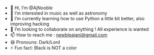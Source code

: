 - 👋 Hi, I’m @AjNooble
- 👀 I’m interested in music as well as astronomy
- 🌱 I’m currently learning how to use Python a little bit better, also improving hacking
- 💞️ I’m looking to collaborate on anything ! All experience is wanted
- 📫 How to reach me : newbleajani@gmail.com
- 😄 Pronouns: Dark/Lord
- ⚡ Fun fact: Black is NOT a color

<!---
AjNooble/AjNooble is a ✨ special ✨ repository because its `README.md` (this file) appears on your GitHub profile.
You can click the Preview link to take a look at your changes.
--->
